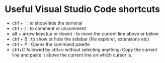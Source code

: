 # Useful Visual Studio Code shortcuts

 - ctrl + ` : to show/hide the terminal
 - ctrl + / : to comment or uncomment
 - alt + arrow keys(up or down) : to move the current line above or below
 - ctrl + B : to show or hide the sidebar (file explorer, extensions etc)
 - ctrl + P : Opens the command palette
 - ctrl+C followed by ctrl+v without selecting anything: Copy the current line and paste it above the current line on which cursor is.
